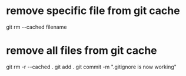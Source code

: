 # remove specific file from git cache

git rm --cached filename

# remove all files from git cache

git rm -r --cached .
git add .
git commit -m ".gitignore is now working"
